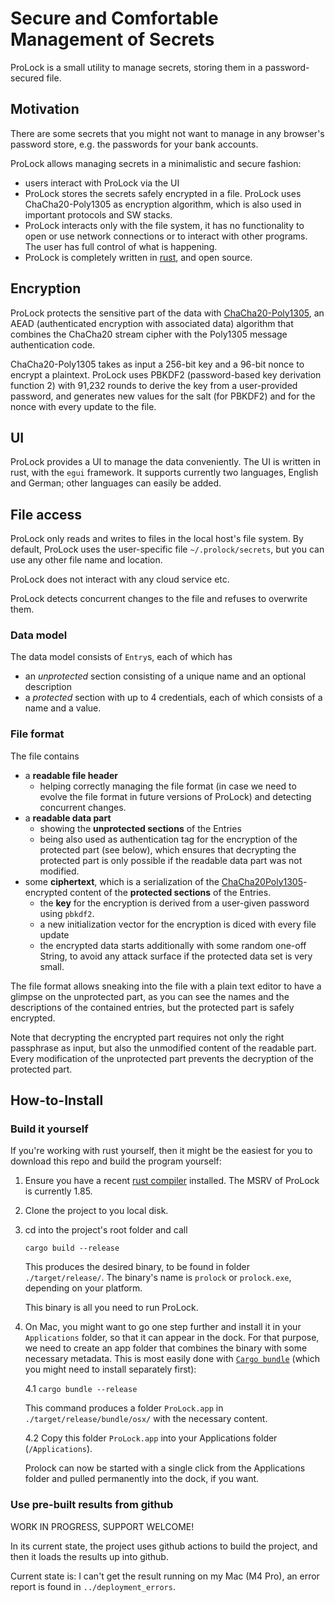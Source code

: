# Secure and Comfortable Management of Secrets

ProLock is a small utility to manage secrets, storing them in a password-secured file.

## Motivation

There are some secrets that you might not want to manage in any browser's
password store, e.g. the passwords for your bank accounts.

ProLock allows managing secrets in a minimalistic and secure fashion:

- users interact with ProLock via the UI
- ProLock stores the secrets safely encrypted in a file.
  ProLock uses ChaCha20-Poly1305 as encryption algorithm, which is also used in important
  protocols and SW stacks.
- ProLock interacts only with the file system, it has no functionality to open or use
  network connections or to interact with other programs.
  The user has full control of what is happening.
- ProLock is completely written in [rust](www.rust-lang.org),
  and open source.

## Encryption

ProLock protects the sensitive part of the data with [ChaCha20-Poly1305](https://en.wikipedia.org/wiki/ChaCha20-Poly1305),
an AEAD (authenticated encryption with associated data) algorithm
that combines the ChaCha20 stream cipher with the Poly1305 message authentication code.

ChaCha20-Poly1305 takes as input a 256-bit key and a 96-bit nonce to encrypt a plaintext.
ProLock uses PBKDF2 (password-based key derivation function 2)
with 91,232 rounds to derive the key from a user-provided password,
and generates new values for the salt (for PBKDF2) and for the nonce
with every update to the file.

## UI

ProLock provides a UI to manage the data conveniently.
The UI is written in rust, with the `egui` framework.
It supports currently two languages, English and German; other languages can easily be added.

## File access

ProLock only reads and writes to files in the local host's file system.
By default, ProLock uses the user-specific file `~/.prolock/secrets`,
but you can use any other file name and location.

ProLock does not interact with any cloud service etc.

ProLock detects concurrent changes to the file and refuses to overwrite them.

### Data model

The data model consists of `Entry`s, each of which has

- an *unprotected* section consisting of a unique name and an optional description
- a *protected* section with up to 4 credentials, each of which consists of a name and a value.

### File format

The file contains

- a **readable file header**
  - helping correctly managing the file format (in case we need to evolve the file format
    in future versions of ProLock) and detecting concurrent changes.
- a **readable data part**
  - showing the **unprotected sections** of the Entries
  - being also used as authentication tag for the encryption of the
    protected part (see below), which ensures that decrypting the protected part
    is only possible if the readable data part was not modified.
- some **ciphertext**, which is a serialization of the
[ChaCha20Poly1305](https://crates.io/crates/chacha20poly1305/0.10.1)-encrypted content
of the **protected sections** of the Entries.
  - the **key** for the encryption is derived from a user-given password using `pbkdf2`.
  - a new initialization vector for the encryption is diced with every file update
  - the encrypted data starts additionally with some random one-off String,
    to avoid any attack surface if the protected data set is very small.

The file format allows sneaking into the file with a plain text editor
to have a glimpse on the unprotected part, as you can see the names and the
descriptions of the contained entries, but the protected part is safely encrypted.

Note that decrypting the encrypted part requires not only the right passphrase
as input, but also the unmodified content of the readable part.
Every modification of the unprotected part prevents the decryption of the protected part.

## How-to-Install

### Build it yourself

If you're working with rust yourself, then it might be the easiest for you to
download this repo and build the program yourself:

1. Ensure you have a recent [rust compiler](https://www.rust-lang.org/) installed.
The MSRV of ProLock is currently 1.85.

2. Clone the project to you local disk.

3. cd into the project's root folder and call

    `cargo build --release`

    This produces the desired binary, to be found in folder `./target/release/`.
    The binary's name is `prolock` or `prolock.exe`, depending on your platform.

    This binary is all you need to run ProLock.

4. On Mac, you might want to go one step further and install it in your
   `Applications` folder, so that it can appear in the dock. For that purpose, we need
   to create an app folder that combines the binary with some necessary metadata.
   This is most easily done with [`Cargo bundle`](https://crates.io/crates/cargo-bundle)
   (which you might need to install separately first):

    4.1 `cargo bundle --release`

    This command produces a folder `ProLock.app` in
    `./target/release/bundle/osx/` with the necessary content.

    4.2 Copy this folder `ProLock.app` into your Applications folder (`/Applications`).

    Prolock can now be started with a single click from the Applications folder
    and pulled permanently into the dock, if you want.

### Use pre-built results from github

WORK IN PROGRESS, SUPPORT WELCOME!

In its current state, the project uses github actions to build the project,
and then it loads the results up into github.

Current state is:
I can't get the result running on my Mac (M4 Pro), an error report is found in `../deployment_errors`.

<!-- To find these results, open the [Actions tab](https://github.com/emabee/rust-prolock/actions)
and choose the latest action for your platform.

#### Mac (M processors)

Open e.g. `[1.1.1] Release // MacOS Build (M) #8: Commit 25d5616 pushed by emabee`
and scroll down to the *Artifacts* section. It contains the desired `ProLock.App` that
you can download and copy into the `Applications` folder.

As your Mac rejects unknown binaries, for security reasons, the app will not yet run.
This [Apple support page](https://support.apple.com/de-de/guide/mac-help/mh40616/15.0/mac/15.0)
describes a procedure for permanently allowing a concrete program.

You need to open a settings page, try starting the program (prolock),
find a notice in the open settings section, and confirm that you want this program to be opened. -->
